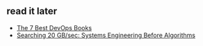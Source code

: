 ## read it later
- [The 7 Best DevOps Books](https://blogs.versionone.com/agile_management/2015/08/11/the-7-best-devops-books/)
- [Searching 20 GB/sec: Systems Engineering Before Algorithms](http://blog.scalyr.com/2014/05/searching-20-gbsec-systems-engineering-before-algorithms/)

